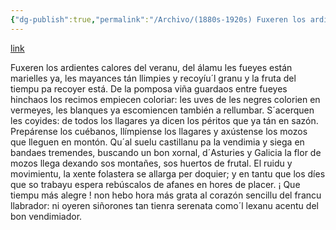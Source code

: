 ```yaml
---
{"dg-publish":true,"permalink":"/Archivo/(1880s-1920s) Fuxeren los ardienes/","tags":["#Siglo_20","central","Pepín_de_Pría","escrito","Gijón","poema"]}
---
```


[link](https://asturies.com/cavedaynava/fuxerenlosardientes.txt)

Fuxeren los ardientes
calores del veranu,
del álamu les fueyes
están marielles ya,
les mayances tán llimpies
y recoyíu´l granu
y la fruta del tiempu
pa recoyer está.
De la pomposa viña
guardaos entre fueyes
hinchaos los recimos
empiecen coloriar:
les uves de les negres
colorien en vermeyes,
les blanques ya escomiencen
también a rellumbar.
S´acerquen les coyides:
de todos los llagares
ya dicen los péritos
que ya tán en sazón.
Prepárense los cuébanos,
llímpiense los llagares
y axústense los mozos
que lleguen en montón.
Qu´al suelu castillanu
pa la vendimia y siega
en bandaes tremendes,
buscando un bon xornal,
d´Asturies y Galicia
la flor de mozos llega
dexando sos montañes,
sos huertos de frutal.
El ruidu y movimientu,
la xente folastera
se allarga per doquier;
y en tantu que los díes
que so trabayu espera
rebúscalos de afanes
en hores de placer.
¡ Que tiempu más alegre !
non hebo hora más grata
al corazón sencillu del
francu llabrador:
ni oyeren siñorones
tan tienra serenata
como´l lexanu acentu
del bon vendimiador.